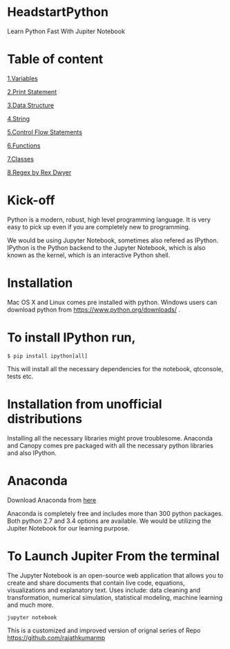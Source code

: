 # HeadstartPython
Learn Python Fast With Jupiter Notebook

# Table of content

[1.Variables](http://nbviewer.jupyter.org/github/ajaytech/headstartPython/blob/master/01.ipynb)

[2.Print Statement](http://nbviewer.jupyter.org/github/ajaytech/headstartPython/blob/master/02.ipynb)

[3.Data Structure](http://nbviewer.jupyter.org/github/ajaytech/headstartPython/blob/master/03.ipynb)

[4.String](http://nbviewer.jupyter.org/github/ajaytech/headstartPython/blob/master/04.ipynb)

[5.Control Flow Statements](http://nbviewer.jupyter.org/github/ajaytech/headstartPython/blob/master/05.ipynb)

[6.Functions](http://nbviewer.jupyter.org/github/ajaytech/headstartPython/blob/master/06.ipynb)

[7.Classes](http://nbviewer.jupyter.org/github/ajaytech/headstartPython/blob/master/07.ipynb)

[8.Regex by Rex Dwyer](http://nbviewer.jupyter.org/github/ajaytech/headstartPython/blob/master/08.ipynb)

# Kick-off

Python is a modern, robust, high level programming language. It is very easy to pick up even if you are completely new to programming.

We would be using Jupyter Notebook, sometimes also refered as IPython.
IPython is the Python backend to the Jupyter Notebook, which is also known as the kernel, which is an interactive Python shell.

# Installation

Mac OS X and Linux comes pre installed with python. 
Windows users can download python from https://www.python.org/downloads/ .

# To install IPython run,
```
$ pip install ipython[all]
```
This will install all the necessary dependencies for the notebook, qtconsole, tests etc.

# Installation from unofficial distributions

Installing all the necessary libraries might prove troublesome. Anaconda and Canopy comes pre packaged with all the necessary python libraries and also IPython.

# Anaconda

Download Anaconda from [here](https://www.anaconda.com/download/)

Anaconda is completely free and includes more than 300 python packages. Both python 2.7 and 3.4 options are available.
We would be utilizing the Jupiter Notebook for our learning purpose. 

# To Launch Jupiter From the terminal

The Jupyter Notebook is an open-source web application that allows you to create and share documents that contain live code, equations, visualizations and explanatory text. Uses include: data cleaning and transformation, numerical simulation, statistical modeling, machine learning and much more.

```
jupyter notebook
```

This is a customized and improved version of orignal series of Repo https://github.com/rajathkumarmp

